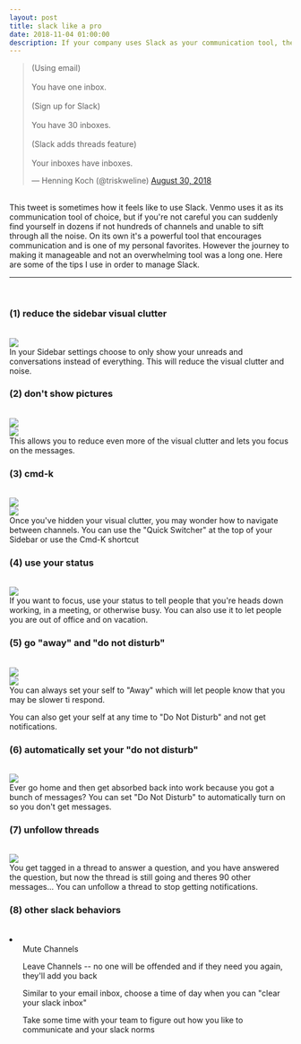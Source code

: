 ```yaml
---
layout: post
title: slack like a pro
date: 2018-11-04 01:00:00
description: If your company uses Slack as your communication tool, these tips will help you become a power-Slack-er.
---
```

<blockquote class="twitter-tweet" data-lang="en"><p lang="en" dir="ltr">(Using email)<br><br>You have one inbox.<br><br>(Sign up for Slack)<br><br>You have 30 inboxes.<br><br>(Slack adds threads feature)<br><br>Your inboxes have inboxes.</p>&mdash; Henning Koch (@triskweline) <a href="https://twitter.com/triskweline/status/1035073193550249984?ref_src=twsrc%5Etfw">August 30, 2018</a></blockquote> <script async src="https://platform.twitter.com/widgets.js" charset="utf-8"></script>
<br>
This tweet is sometimes how it feels like to use Slack.  Venmo uses it as its communication tool of choice, but if you're not careful you can suddenly find yourself in dozens if not hundreds of channels and unable to sift through all the noise.  On its own it's a powerful tool that encourages communication and is one of my personal favorites.  However the journey to making it manageable and not an overwhelming tool was a long one.  Here are some of the tips I use in order to manage Slack.
<br>
<hr>
<br>
<h3>(1) reduce the sidebar visual clutter</h3>
<br>
<div class="img_row">
	<img class="col three" src="{{ site.baseurl }}/img/slack/slack-sidebar.png">
</div>
In your Sidebar settings choose to only show your unreads and conversations instead of everything.  This will reduce the visual clutter and noise.
<br>
<h3>(2) don't show pictures</h3>
<br>
<div class="img_row">
	<img class="col three" src="{{ site.baseurl }}/img/slack/slack-no-pictures.png">
</div>
<div class="img_row">
	<img class="col three" src="{{ site.baseurl }}/img/slack/slack-no-pictures-2.png">
</div>
This allows you to reduce even more of the visual clutter and lets you focus on the messages.
<br>
<h3>(3) cmd-k</h3>
<br>
<div class="img_row">
	<img class="col three" src="{{ site.baseurl }}/img/slack/slack-quick-switcher.png">
</div>
<div class="img_row">
	<img class="col three" src="{{ site.baseurl }}/img/slack/slack-quick-switcher-2.png">
</div>
Once you've hidden your visual clutter, you may wonder how to navigate between channels.  You can use the "Quick Switcher" at the top of your Sidebar or use the Cmd-K shortcut
<br>
<h3>(4) use your status</h3>
<br>
<div class="img_row">
	<img class="col three" src="{{ site.baseurl }}/img/slack/slack-status.png">
</div>
If you want to focus, use your status to tell people that you're heads down working, in a meeting, or otherwise busy.  You can also use it to let people you are out of office and on vacation.
<br>
<h3>(5) go "away" and "do not disturb"</h3>
<br>
<div class="img_row">
	<img class="col three" src="{{ site.baseurl }}/img/slack/slack-away.png">
</div>
<div class="img_row">
	<img class="col three" src="{{ site.baseurl }}/img/slack/slack-do-not-disturb.png">
</div>
You can always set your self to "Away" which will let people know that you may be slower ti respond.

You can also get your self at any time to "Do Not Disturb" and not get notifications.
<br>
<h3>(6) automatically set your "do not disturb"</h3>
<br>
<div class="img_row">
	<img class="col three" src="{{ site.baseurl }}/img/slack/slack-schedule-do-not-disturb.png">
</div>
Ever go home and then get absorbed back into work because you got a bunch of messages?  You can set "Do Not Disturb" to automatically turn on so you don't get messages.

<br>
<h3>(7) unfollow threads</h3>
<br>
<div class="img_row">
	<img class="col three" src="{{ site.baseurl }}/img/slack/slack-unfollow-thread.png">
</div>
You get tagged in a thread to answer a question, and you have answered the question, but now the thread is still going and theres 90 other messages... You can unfollow a thread to stop getting notifications.
<br>
<h3>(8) other slack behaviors</h3>
<br>
<li>
<ul> Mute Channels </ul>
<ul> Leave Channels -- no one will be offended and if they need you again, they'll add you back </ul>
<ul> Similar to your email inbox, choose a time of day when you can "clear your slack inbox" </ul>
<ul> Take some time with your team to figure out how you like to communicate and your slack norms </ul>
</li>
